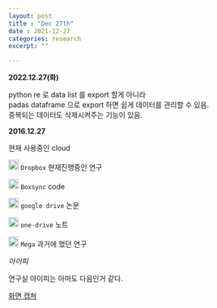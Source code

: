```yaml
---
layout: post
title : "Dec 27th"
date : 2021-12-27
categories: research
excerpt: ""

---
```



**2022.12.27(화)**

python re 로 data list 를 export 할게 아니라   
padas dataframe 으로 export 하면 쉽게 데이터를 관리할 수 있음.  
중복되는 데이터도 삭제시켜주는 기능이 있음. 





**2016.12.27**

현재 사용중인 cloud

<img src="https://jinhong-park.github.io/journal2/images/dropbox.png" width="20"> `Dropbox` 현재진행중인 연구

<img src="https://jinhong-park.github.io/journal2/images/boxsync.png" width="20"> `Boxsync` code

<img src="https://jinhong-park.github.io/journal2/images/google-drive.png" width="20"> `google drive` 논문

<img src="https://jinhong-park.github.io/journal2/images/one-drive.png" width="20"> `one-drive`  노트

<img src="https://jinhong-park.github.io/journal2/images/mega.png" width="20"> `Mega` 과거에 했던 연구



*아이피*

연구실 아이피는 아마도 다음인거 같다.

[화면 캡쳐](https://jinhong-park.github.io/journal2/images/ip.png)
